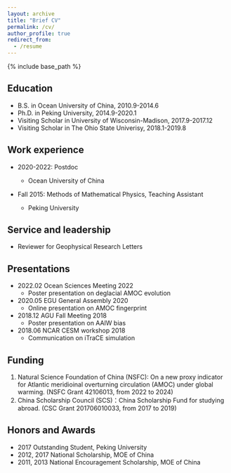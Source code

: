 ```yaml
---
layout: archive
title: "Brief CV"
permalink: /cv/
author_profile: true
redirect_from:
  - /resume
---
```


{% include base_path %}

Education
------
* B.S. in Ocean University of China, 2010.9-2014.6
* Ph.D. in Peking University, 2014.9-2020.1
* Visiting Scholar in University of Wisconsin-Madison, 2017.9-2017.12
* Visiting Scholar in The Ohio State Univerisy, 2018.1-2019.8

Work experience
------
* 2020-2022: Postdoc
  * Ocean University of China

* Fall 2015: Methods of Mathematical Physics, Teaching Assistant
  * Peking University
  
Service and leadership
------
* Reviewer for Geophysical Research Letters   

Presentations
------
* 2022.02   Ocean Sciences Meeting 2022     
  * Poster presentation on deglacial AMOC evolution
* 2020.05   EGU General Assembly 2020       
  * Online presentation on AMOC fingerprint
* 2018.12   AGU Fall Meeting 2018           
  * Poster presentation on AAIW bias
* 2018.06   NCAR CESM workshop 2018         
  * Communication on iTraCE simulation

Funding
------
1.	Natural Science Foundation of China (NSFC): On a new proxy indicator for Atlantic meridioinal overturning circulation (AMOC) under global warming. (NSFC Grant 42106013, from 2022 to 2024)
2.	China Scholarship Council (SCS)：China Scholarship Fund for studying abroad. (CSC Grant 201706010033, from 2017 to 2019)

Honors and Awards
------
* 2017                        Outstanding Student,                   Peking University
* 2012, 2017                  National Scholarship,               MOE of China
* 2011, 2013              National Encouragement Scholarship,           MOE of China

